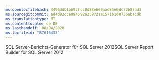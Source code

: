 ```yaml
---
ms.openlocfilehash: 4496ddb1bb9cfcc0d88e669aad85e6dc72b87ad1
ms.sourcegitcommit: ad4d92dce894592a259721a1571b1d8736abacdb
ms.translationtype: MT
ms.contentlocale: de-DE
ms.lasthandoff: 08/04/2020
ms.locfileid: "87616433"
---
```

<span data-ttu-id="404cd-101">SQL Server-Berichts-Generator für SQL Server 2012</span><span class="sxs-lookup"><span data-stu-id="404cd-101">SQL Server Report Builder for SQL Server 2012</span></span>
